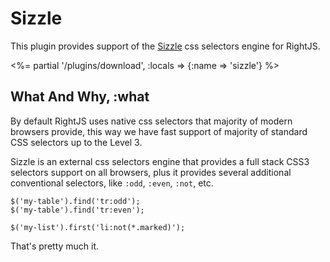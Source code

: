 # Sizzle

This plugin provides support of the [Sizzle](http://sizzlejs.com) css
selectors engine for RightJS.

<%= partial '/plugins/download', :locals => {:name => 'sizzle'} %>

## What And Why, :what

By default RightJS uses native css selectors that majority of modern browsers
provide, this way we have fast support of majority of standard CSS selectors
up to the Level 3.

Sizzle is an external css selectors engine that provides a full stack CSS3
selectors support on all browsers, plus it provides several additional
conventional selectors, like `:odd`, `:even`, `:not`, etc.

    $('my-table').find('tr:odd');
    $('my-table').find('tr:even');

    $('my-list').first('li:not(*.marked)');

That's pretty much it.

